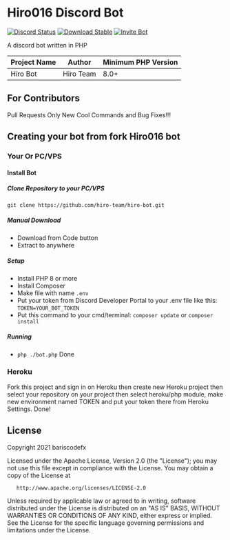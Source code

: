 # Hiro016 Discord Bot
[![Discord Status](https://img.shields.io/discord/1011396013296193707)](https://discord.gg/EkFZzAzHr6)
[![Download Stable](https://img.shields.io/badge/download-stable-success)](https://github.com/hiro-team/hiro-bot/releases/latest)
[![Invite Bot](https://img.shields.io/badge/invite-invite%20bot-success)](https://discord.com/api/oauth2/authorize?client_id=1074961668074905662&permissions=8&scope=bot)

A discord bot written in PHP

|Project Name|Author|Minimum PHP Version|
|--|--|--|
|Hiro Bot|Hiro Team|8.0+|

## For Contributors
Pull Requests Only New Cool Commands and Bug Fixes!!!

## Creating your bot from fork Hiro016 bot
### Your Or PC/VPS
#### Install Bot
##### Clone Repository to your PC/VPS
```
git clone https://github.com/hiro-team/hiro-bot.git
```
##### Manual Download
- Download from Code button
- Extract to anywhere
##### Setup
- Install PHP 8 or more
- Install Composer
- Make file with name `.env`
- Put your token from Discord Developer Portal 
to your .env file like this: `TOKEN=YOUR_BOT_TOKEN`
- Put this command to your cmd/terminal: `composer update` or `composer install`
##### Running
- `php ./bot.php`
Done

### Heroku
Fork this project and sign in on Heroku then create new
Heroku project then select your repository on your project
then select heroku/php module, make new environment named TOKEN and
put your token there from Heroku Settings.
Done!

## License
Copyright 2021 bariscodefx

Licensed under the Apache License, Version 2.0 (the "License");
you may not use this file except in compliance with the License.
You may obtain a copy of the License at

       http://www.apache.org/licenses/LICENSE-2.0

Unless required by applicable law or agreed to in writing, software
distributed under the License is distributed on an "AS IS" BASIS,
WITHOUT WARRANTIES OR CONDITIONS OF ANY KIND, either express or implied.
See the License for the specific language governing permissions and
limitations under the License.
